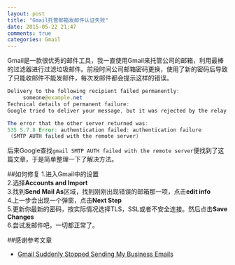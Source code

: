 ```yaml
---
layout: post
title: "Gmail托管邮箱发邮件认证失败"
date: 2015-05-22 21:47
comments: true
categories: Gmail
---
```

Gmail是一款很优秀的邮件工具，我一直使用Gmail来托管公司的邮箱，利用最棒的过滤器进行过滤垃圾邮件。前段时间公司邮箱密码更换，使用了新的密码后导致了只能收邮件不能发邮件，每次发邮件都会提示这样的错误。

<!--more-->
```java
Delivery to the following recipient failed permanently:
     someone@example.net
Technical details of permanent failure:
Google tried to deliver your message, but it was rejected by the relay smtp.example.net by smtp.example.net. [xx.xx.xxx.xx].

The error that the other server returned was:
535 5.7.8 Error: authentication failed: authentication failure
 (SMTP AUTH failed with the remote server)
```
后来Google查找`gmail SMTP AUTH failed with the remote server`便找到了这篇文章，于是简单整理一下了解决方法。

##如何修复
  1.进入Gmail中的设置  
  2.选择**Accounts and Import**  
  3.找到**Send Mail As**区域，找到刚刚出现错误的邮箱那一项，点击**edit info**  
  4.上一步会出现一个弹窗，点击**Next Step**  
  5.更新你最新的密码，按实际情况选择TLS，SSL或者不安全连接。然后点击**Save Changes**  
  6.尝试发邮件吧，一切都正常了。  

##感谢参考文章
  * [Gmail Suddenly Stopped Sending My Business Emails](http://www.webholism.com/blog/sara/gmail-suddenly-stopped-sending-my-business-emails/)

